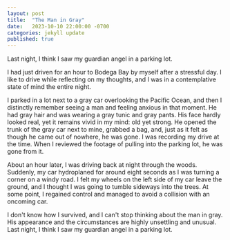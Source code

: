 ```yaml
---
layout: post
title:  "The Man in Gray"
date:   2023-10-10 22:00:00 -0700
categories: jekyll update
published: true
---
```

Last night, I think I saw my guardian angel in a parking lot.

I had just driven for an hour to Bodega Bay by myself after a stressful day. I like to drive while reflecting on my thoughts, and I was in a contemplative state of mind the entire night.

I parked in a lot next to a gray car overlooking the Pacific Ocean, and then I distinctly remember seeing a man and feeling anxious in that moment. He had gray hair and was wearing a gray tunic and gray pants. His face hardly looked real, yet it remains vivid in my mind: old yet strong. He opened the trunk of the gray car next to mine, grabbed a bag, and, just as it felt as though he came out of nowhere, he was gone. I was recording my drive at the time. When I reviewed the footage of pulling into the parking lot, he was gone from it.

About an hour later, I was driving back at night through the woods. Suddenly, my car hydroplaned for around eight seconds as I was turning a corner on a windy road. I felt my wheels on the left side of my car leave the ground, and I thought I was going to tumble sideways into the trees. At some point, I regained control and managed to avoid a collision with an oncoming car.

I don't know how I survived, and I can't stop thinking about the man in gray. His appearance and the circumstances are highly unsettling and unusual. Last night, I think I saw my guardian angel in a parking lot.